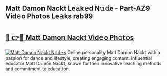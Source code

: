 ## Matt Damon Nackt Le𝚊k𝚎d N𝚞𝚍e - Part-AZ9 Vid𝚎o Photos Le𝚊ks rab99

# <h2><a href="http://fb7dzv.evod.top/?m=Matt+Damon+Nackt">🔗 👉🔴 Matt Damon Nackt Vid𝚎o Ph𝚘t𝚘s</a></h2>

[![Matt Damon Nackt N𝚞d𝚎s](https://i.imgur.com/8V9OHl7.gif)](http://fb7dzv.evod.top/?m=Matt+Damon+Nackt)
Online personality Matt Damon Nackt with a passion for dance and lifestyle, creating engaging content. Influential educator Matt Damon Nackt, known for their innovative teaching methods and commitment to education. 
